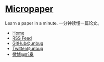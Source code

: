 # [Micropaper](https://unbug.github.io/)

Learn a paper in a minute.
一分钟读懂一篇论文。

- [Home](https://unbug.github.io/)
- [RSS Feed](https://unbug.github.io/feed.xml)
- [GitHub@unbug](https://github.com/unbug)
- [Twitter@unbug](https://twitter.com/unbug)
- [微博@听奏](https://weibo.com/u/1241231982)